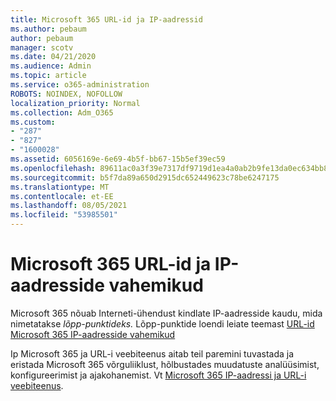 ```yaml
---
title: Microsoft 365 URL-id ja IP-aadressid
ms.author: pebaum
author: pebaum
manager: scotv
ms.date: 04/21/2020
ms.audience: Admin
ms.topic: article
ms.service: o365-administration
ROBOTS: NOINDEX, NOFOLLOW
localization_priority: Normal
ms.collection: Adm_O365
ms.custom:
- "287"
- "827"
- "1600028"
ms.assetid: 6056169e-6e69-4b5f-bb67-15b5ef39ec59
ms.openlocfilehash: 89611ac0a3f39e7317df9719d1ea4a0ab2b9fe13da0ec634bb83190870fe5874
ms.sourcegitcommit: b5f7da89a650d2915dc652449623c78be6247175
ms.translationtype: MT
ms.contentlocale: et-EE
ms.lasthandoff: 08/05/2021
ms.locfileid: "53985501"
---
```

# <a name="microsoft-365-urls-and-ip-address-ranges"></a>Microsoft 365 URL-id ja IP-aadresside vahemikud

Microsoft 365 nõuab Interneti-ühendust kindlate IP-aadresside kaudu, mida nimetatakse *lõpp-punktideks.*
Lõpp-punktide loendi leiate teemast [URL-id Microsoft 365 IP-aadresside vahemikud](https://docs.microsoft.com/office365/enterprise/urls-and-ip-address-ranges) 

Ip Microsoft 365 ja URL-i veebiteenus aitab teil paremini tuvastada ja eristada Microsoft 365 võrguliiklust, hõlbustades muudatuste analüüsimist, konfigureerimist ja ajakohanemist. Vt [Microsoft 365 IP-aadressi ja URL-i veebiteenus](https://docs.microsoft.com/office365/enterprise/office-365-ip-web-service).